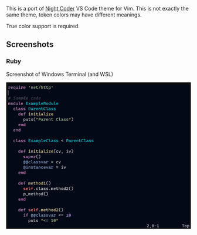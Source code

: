 This is a port of [Night Coder](https://marketplace.visualstudio.com/items?itemName=a5hk.night-coder) VS Code theme for Vim. This is not exactly the same theme, token colors may have different meanings.

True color support is required.

## Screenshots

### Ruby

Screenshot of Windows Terminal (and WSL)

![html](/screenshot/vim.png)
